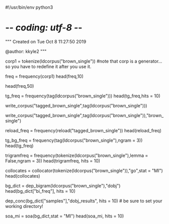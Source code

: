 #!/usr/bin/env python3
# -*- coding: utf-8 -*-
"""
Created on Tue Oct  8 11:27:50 2019

@author: kkyle2
"""

corp1 = tokenize(ldcorpus("brown_single")) #note that corp is a generator... so you have to redefine it after you use it.

freq = frequency(corp1)
head(freq,10)

head(freq,50)

tg_freq = frequency(tag(ldcorpus("brown_single")))
head(tg_freq,hits = 10)

write_corpus("tagged_brown_single",tag(ldcorpus("brown_single")))

write_corpus("tagged_brown_single",tag(ldcorpus("brown_single")),"brown_single")

reload_freq = frequency(reload("tagged_brown_single"))
head(reload_freq)

tg_bg_freq = frequency(tag(ldcorpus("brown_single"),ngram = 3))
head(tg_freq)

trigramfreq = frequency(tokenize(ldcorpus("brown_single"),lemma = False,ngram = 3))
head(trigramfreq, hits = 10)

collocates = collocator(tokenize(ldcorpus("brown_single")),"go",stat = "MI")
head(collocates)

bg_dict = dep_bigram(ldcorpus("brown_single"),"dobj")
head(bg_dict["bi_freq"], hits = 10)

dep_conc(bg_dict["samples"],"dobj_results", hits = 10) # be sure to set your working directory!

soa_mi = soa(bg_dict,stat = "MI")
head(soa_mi, hits = 10)
